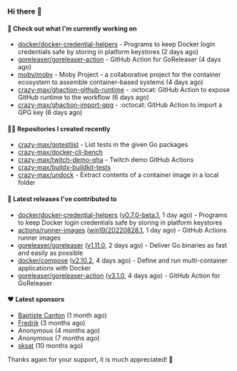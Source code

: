 ### Hi there 👋

#### 👷 Check out what I'm currently working on

- [docker/docker-credential-helpers](https://github.com/docker/docker-credential-helpers) - Programs to keep Docker login credentials safe by storing in platform keystores (2 days ago)
- [goreleaser/goreleaser-action](https://github.com/goreleaser/goreleaser-action) - GitHub Action for GoReleaser (4 days ago)
- [moby/moby](https://github.com/moby/moby) - Moby Project - a collaborative project for the container ecosystem to assemble container-based systems (4 days ago)
- [crazy-max/ghaction-github-runtime](https://github.com/crazy-max/ghaction-github-runtime) - :octocat: GitHub Action to expose GitHub runtime to the workflow (6 days ago)
- [crazy-max/ghaction-import-gpg](https://github.com/crazy-max/ghaction-import-gpg) - :octocat: GitHub Action to import a GPG key (6 days ago)

#### 👨‍💻 Repositories I created recently

- [crazy-max/gotestlist](https://github.com/crazy-max/gotestlist) - List tests in the given Go packages
- [crazy-max/docker-cli-bench](https://github.com/crazy-max/docker-cli-bench)
- [crazy-max/twitch-demo-gha](https://github.com/crazy-max/twitch-demo-gha) - Twitch demo GitHub Actions
- [crazy-max/buildx-buildkit-tests](https://github.com/crazy-max/buildx-buildkit-tests)
- [crazy-max/undock](https://github.com/crazy-max/undock) - Extract contents of a container image in a local folder

#### 🚀 Latest releases I've contributed to

- [docker/docker-credential-helpers](https://github.com/docker/docker-credential-helpers) ([v0.7.0-beta.1](https://github.com/docker/docker-credential-helpers/releases/tag/v0.7.0-beta.1), 1 day ago) - Programs to keep Docker login credentials safe by storing in platform keystores
- [actions/runner-images](https://github.com/actions/runner-images) ([win19/20220828.1](https://github.com/actions/runner-images/releases/tag/win19%2F20220828.1), 1 day ago) - GitHub Actions runner images
- [goreleaser/goreleaser](https://github.com/goreleaser/goreleaser) ([v1.11.0](https://github.com/goreleaser/goreleaser/releases/tag/v1.11.0), 2 days ago) - Deliver Go binaries as fast and easily as possible
- [docker/compose](https://github.com/docker/compose) ([v2.10.2](https://github.com/docker/compose/releases/tag/v2.10.2), 4 days ago) - Define and run multi-container applications with Docker
- [goreleaser/goreleaser-action](https://github.com/goreleaser/goreleaser-action) ([v3.1.0](https://github.com/goreleaser/goreleaser-action/releases/tag/v3.1.0), 4 days ago) - GitHub Action for GoReleaser

#### ❤️ Latest sponsors
- [Baptiste Canton](https://github.com/batmac) (1 month ago)
- [Fredrik](https://github.com/fredrikscode) (3 months ago)
- _Anonymous_ (4 months ago)
- _Anonymous_ (7 months ago)
- [sksat](https://github.com/sksat) (10 months ago)

Thanks again for your support, it is much appreciated! 🙏

